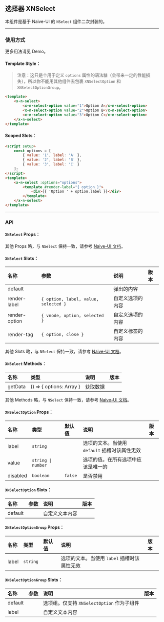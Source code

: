 ﻿## 选择器 XNSelect

本组件是基于 Naive-UI 的 `NSelect` 组件二次封装的。

---

### 使用方式

更多用法请见 Demo。

#### Template Style：

> 注意：这只是个用于定义 `options` 属性的语法糖（会带来一定的性能损失），所以你不能用其他组件去包裹 `XNSelectOption` 和 `XNSelectOptionGroup`。

```html
<template>
    <x-n-select>
        <x-n-select-option value="1">Option A</x-n-select-option>
        <x-n-select-option value="2">Option B</x-n-select-option>
        <x-n-select-option value="3">Option C</x-n-select-option>
    </x-n-select>
</template>
```

#### Scoped Slots：

```html
<script setup>
    const options = [
        { value: '1', label: 'A' },
        { value: '2', label: 'B' },
        { value: '3', label: 'C' }
    ];
</script>
<template>
    <x-n-select :options="options">
        <template #render-label="{ option }">
            <div>{{ 'Option ' + option.label }}</div>
        </template>
    </x-n-select>
</template>
```

---

### API

#### `XNSelect` Props：

其他 Props 略，与 `NSelect` 保持一致，请参考 [Naive-UI 文档](https://www.naiveui.com/zh-CN/os-theme/components/select#Select-Props)。

#### `XNSelect` Slots：

| 名称          | 参数                                 | 说明             | 版本 |
| :------------ | :----------------------------------- | :--------------- | :--- |
| default       |                                      | 弹出的内容       |      |
| render-label  | `{ option, label, value, selected }` | 自定义选项的内容 |      |
| render-option | `{ vnode, option, selected }`        | 自定义选项的内容 |      |
| render-tag    | `{ option, close }`                  | 自定义标签的内容 |      |

其他 Slots 略，与 `NSelect` 保持一致，请参考 [Naive-UI 文档](https://www.naiveui.com/zh-CN/os-theme/components/select#Select-Slots)。

#### `XNSelect` Methods：

| 名称    | 类型                                   | 说明     | 版本 |
| :------ | :------------------------------------- | :------- | :--- |
| getData | () => { options: Array<SelectOption> } | 获取数据 |      |

其他 Methods 略，与 `NSelect` 保持一致，请参考 [Naive-UI 文档](https://www.naiveui.com/zh-CN/os-theme/components/select#Select-Methods)。

#### `XNSelectOption` Props：

| 名称     | 类型               | 默认值  | 说明                                          | 版本 |
| :------- | :----------------- | :------ | :-------------------------------------------- | :--- |
| label    | `string`           |         | 选项的文本。当使用 `default` 插槽时该属性无效 |      |
| value    | `string \| number` |         | 选项的值。在所有选项中应该是唯一的            |      |
| disabled | `boolean`          | `false` | 是否禁用                                      |      |

#### `XNSelectOption` Slots：

| 名称    | 参数 | 说明           | 版本 |
| :------ | :--- | :------------- | :--- |
| default |      | 自定义文本内容 |      |

#### `XNSelectOptionGroup` Props：

| 名称  | 类型     | 默认值 | 说明                                        | 版本 |
| :---- | :------- | :----- | :------------------------------------------ | :--- |
| label | `string` |        | 选项的文本。当使用 `label` 插槽时该属性无效 |      |

#### `XNSelectOptionGroup` Slots：

| 名称    | 参数 | 说明                                       | 版本 |
| :------ | :--- | :----------------------------------------- | :--- |
| default |      | 选项组。仅支持 `XNSelectOption` 作为子组件 |      |
| label   |      | 自定义文本内容                             |      |
